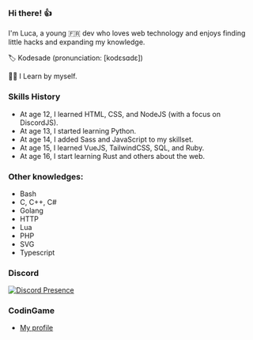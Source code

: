 ### Hi there! :thumbsup:

I'm Luca, a young 🇫🇷 dev who loves web technology and enjoys finding little hacks and expanding my knowledge.

🏷️ Kodesade (pronunciation: [kodɛsɑdɛ])

👨‍🎓 I Learn by myself.

### Skills History

- At age 12, I learned HTML, CSS, and NodeJS (with a focus on DiscordJS).
- At age 13, I started learning Python.
- At age 14, I added Sass and JavaScript to my skillset.
- At age 15, I learned VueJS, TailwindCSS, SQL, and Ruby.
- At age 16, I start learning Rust and others about the web.

### Other knowledges:

- Bash
- C, C++, C#
- Golang
- HTTP
- Lua
- PHP
- SVG
- Typescript

### Discord

[![Discord Presence](https://lanyard-profile-readme.vercel.app/api/325644794049200129)](https://discord.com/users/325644794049200129)

### CodinGame

 - [My profile](https://www.codingame.com/profile/ba4086c40f7b15117e6a7552b3ade7093270194)
